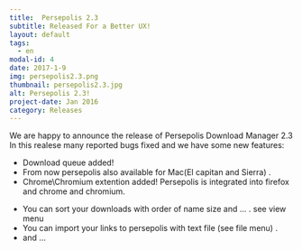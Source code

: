 ```yaml
---
title:  Persepolis 2.3
subtitle: Released For a Better UX!
layout: default
tags:
  - en
modal-id: 4
date: 2017-1-9
img: persepolis2.3.png
thumbnail: persepolis2.3.jpg
alt: Persepolis 2.3!
project-date: Jan 2016
category: Releases
---
```

We are happy to announce the release of Persepolis Download Manager 2.3
In this realese many reported bugs fixed and we have some new features:

+ Download queue added!
+ From now persepolis also available for Mac(El capitan and Sierra) .
+ Chrome\Chromium extention added! Persepolis is integrated into firefox and chrome and chromium.
* You can sort your downloads with order of name size and ... . see view menu
* You can import your links to persepolis with text file (see file menu) .
* and ...
